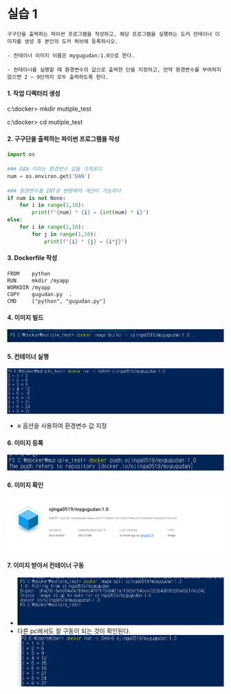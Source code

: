 # 실습 1

```
구구단을 출력하는 파이썬 프로그램을 작성하고, 해당 프로그램을 실행하는 도커 컨테이너 이미지를 생성 후 본인의 도커 허브에 등록하시오. 

- 컨테이너 이미지 이름은 mygugudan:1.0으로 한다.

- 컨테이너를 실행할 때 환경변수의 값으로 출력한 단을 지정하고, 만약 환경변수를 부여하지 않으면 2 ~ 9단까지 모두 출력하도록 한다. 
```

#### 1. 작업 디렉터리 생성

c:\docker> mkdir mutiple_test

c:\docker> cd mutiple_test

#### 2. 구구단을 출력하는 파이썬 프로그램을 작성

```python
import os

### DAN 이라는 환경변수 값을 가져온다
num = os.environ.get('DAN')

### 환경변수를 INT로 변환해야 계산이 가능하다
if num is not None:
    for i in range(1,10):
        print(f"{num} * {i} = {int(num) * i}")
else:
    for i in range(2,10):
        for j in range(1,10):
            print(f"{i} * {j} = {i*j}")
```

#### 3. Dockerfile 작성
```
FROM    python
RUN     mkdir /myapp
WORKDIR /myapp
COPY    gugudan.py  .
CMD     ["python", "gugudan.py"]
```


#### 4. 이미지 빌드
![1695633223713](image/실습하기/1695633223713.png)

#### 5. 컨테이너 실행
![1695633279308](image/실습하기/1695633279308.png)

- e 옵션을 사용하여 환경변수 값 지정


#### 6. 이미지 등록
![1695633472047](image/실습하기/1695633472047.png)


#### 6. 이미지 확인 

![1695633536007](image/실습하기/1695633536007.png)

#### 7. 이미지 받아서 컨테이너 구동
- ![1695633636612](image/실습하기/1695633636612.png)
- 다른 pc에서도 잘 구동이 되는 것이 확인된다. 
![1695633708134](image/실습하기/1695633708134.png)